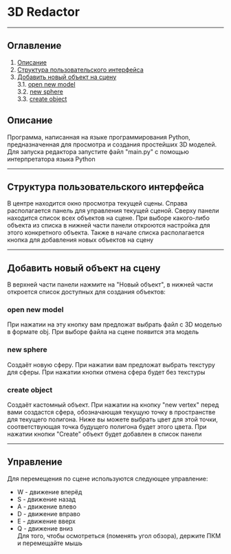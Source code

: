 # 3D Redactor

---

## Оглавление
1. [Описание](#Описание)</br>
2. [Структура пользовательского интерфейса](#Структура-пользовательского-интерфейса)</br>
3. [Добавить новый объект на сцену](#Добавить-новый-объект-на-сцену)</br>
3.1. [open new model](#open-new-model)</br>
3.2. [new sphere](#new-sphere)</br>
3.3. [create object](#create-object)</br>

## Описание
Программа, написанная на языке программирования Python, 
предназначенная для просмотра и создания простейших 3D моделей. 
Для запуска редактора запустите файл "main.py" 
с помощью интерпретатора языка Python

---

## Структура пользовательского интерфейса
В центре находится окно просмотра текущей сцены.
Справа располагается панель для управления текущей сценой.
Сверху панели находится список всех объектов на сцене. 
При выборе какого-либо объекта из списка 
в нижней части панели откроются настройка для этого 
конкретного объекта. Также в начале списка располагается кнопка
для добавления новых объектов на сцену


---

## Добавить новый объект на сцену
В верхней части панели нажмите на "Новый объект", в нижней части
откроется список доступных для создания объектов:

### open new model
При нажатии на эту кнопку вам предложат выбрать файл 
с 3D моделью в формате obj. При выборе файла на сцене появится
эта модель

### new sphere
Создаёт новую сферу. При нажатии вам предложат выбрать текстуру
для сферы. При нажатии кнопки отмена сфера будет без текстуры

### create object
Создаёт кастомный объект. При нажатии на кнопку "new vertex"
перед вами создастся сфера, обозначающая текущую точку 
в пространстве для текущего полигона. Ниже вы можете
выбрать цвет для этой точки, соответствующая точка будущего 
полигона будет этого цвета. При нажатии кнопки "Create" объект
будет добавлен в список панели

---

## Управление
Для перемещения по сцене используются следующее управление:</br>
* W - движение вперёд</br>
* S - движение назад</br>
* A - движение влево</br>
* D - движение вправо</br>
* E - движение вверх</br>
* Q - движение вниз</br>
Для того, чтобы осмотреться (поменять угол обзора),
держите ПКМ и перемещайте мышь
